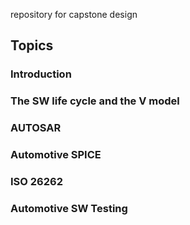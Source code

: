 repository for capstone design

## Topics

### Introduction

### The SW life cycle and the V model

### AUTOSAR

### Automotive SPICE 

### ISO 26262

### Automotive SW Testing





